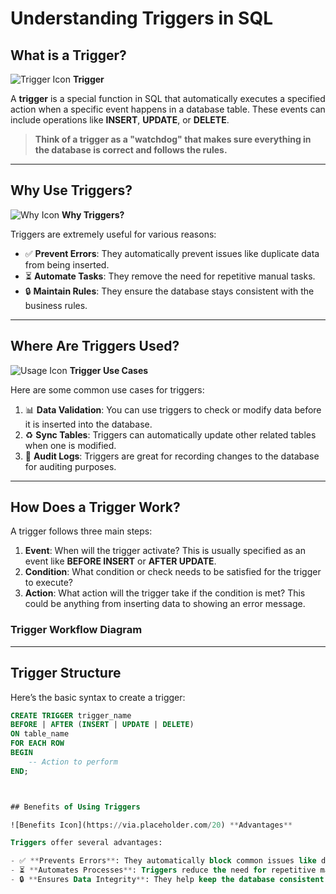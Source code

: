 # Understanding Triggers in SQL

## What is a Trigger?

![Trigger Icon](https://via.placeholder.com/20) **Trigger**

A **trigger** is a special function in SQL that automatically executes a specified action when a specific event happens in a database table. These events can include operations like **INSERT**, **UPDATE**, or **DELETE**.

> **Think of a trigger as a "watchdog" that makes sure everything in the database is correct and follows the rules.**

---

## Why Use Triggers?

![Why Icon](https://via.placeholder.com/20) **Why Triggers?**

Triggers are extremely useful for various reasons:

- ✅ **Prevent Errors**: They automatically prevent issues like duplicate data from being inserted.
- ⏳ **Automate Tasks**: They remove the need for repetitive manual tasks.
- 🔒 **Maintain Rules**: They ensure the database stays consistent with the business rules.

---

## Where Are Triggers Used?

![Usage Icon](https://via.placeholder.com/20) **Trigger Use Cases**

Here are some common use cases for triggers:

1. 📊 **Data Validation**: You can use triggers to check or modify data before it is inserted into the database.
2. ♻️ **Sync Tables**: Triggers can automatically update other related tables when one is modified.
3. 🔨 **Audit Logs**: Triggers are great for recording changes to the database for auditing purposes.

---

## How Does a Trigger Work?

A trigger follows three main steps:

1. **Event**: When will the trigger activate? This is usually specified as an event like **BEFORE INSERT** or **AFTER UPDATE**.
2. **Condition**: What condition or check needs to be satisfied for the trigger to execute?
3. **Action**: What action will the trigger take if the condition is met? This could be anything from inserting data to showing an error message.

### Trigger Workflow Diagram

---

## Trigger Structure

Here’s the basic syntax to create a trigger:

```sql
CREATE TRIGGER trigger_name
BEFORE | AFTER (INSERT | UPDATE | DELETE)
ON table_name
FOR EACH ROW
BEGIN
    -- Action to perform
END;



## Benefits of Using Triggers

![Benefits Icon](https://via.placeholder.com/20) **Advantages**

Triggers offer several advantages:

- ✅ **Prevents Errors**: They automatically block common issues like duplicate entries.
- ⏳ **Automates Processes**: Triggers reduce the need for repetitive manual work.
- 🔒 **Ensures Data Integrity**: They help keep the database consistent and organized.
